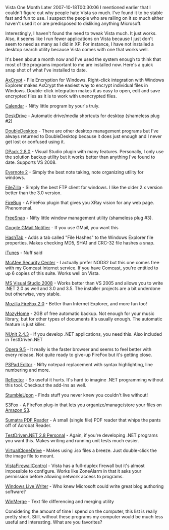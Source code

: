 Vista One Month Later
2007-10-18T00:30:06
I mentioned earlier that I couldn't figure out why people hate Vista so much. I've found it to be stable fast and fun to use. I suspect the people who are railing on it so much either haven't used it or are predisposed to disliking anything Microsoft.

Interestingly, I haven't found the need to tweak Vista much. It just works. Also, it seems like I run fewer applications on Vista because I just don't seem to need as many as I did in XP. For instance, I have not installed a desktop search utility because Vista comes with one that works well.

It's been about a month now and I've used the system enough to think that most of the programs important to me are installed now. Here's a quick snap shot of what I've installed to date. 

[AxCrypt](http://www.axantum.com/AxCrypt/) - File Encryption for Windows. Right-click integration with Windows Explorer makes AxCrypt the easiest way to encrypt individual files in Windows. Double-click integration makes it as easy to open, edit and save encrypted files as it is to work with unencrypted files.

[Calendar](http://mike-ward.net/calendar) - Nifty little program by your's truly.

[DeskDrive](http://mike-ward.net/deskdrive) - Automatic drive/media shortcuts for desktop (shameless plug #2)

[DoubleDesktop](http://www.fatfreesoft.com/2desk.php) - There are other desktop management programs but I've always returned to DoubleDesktop because it does just enough and I never get lost or confused using it.

[DPack 2.8.0](http://www.usysware.com/dpack/) - Visual Studio plugin with many features. Personally, I only use the solution backup utility but it works better than anything I've found to date. Supports VS 2008.

[Evernote 2](http://www.evernote.com/en/) - Simply the best note taking, note organizing utility for windows.

[FileZilla](http://filezilla-project.org/) - Simply the best FTP client for windows. I like the older 2.x version better than the 3.0 version.

[FireBug](https://addons.mozilla.org/en-US/firefox/addon/1843) - A FireFox plugin that gives you XRay vision for any web page. Phenomenal.

[FreeSnap](http://mike-ward.net/freesnap) - Nifty little window management utility (shameless plug #3).

[Google GMail Notifier](http://toolbar.google.com/gmail-helper/notifier_windows.html) - If you use GMail, you want this

[HashTab](http://www.beeblebrox.org/hashtab/) - Adds a tab called "File Hashes" to the Windows Explorer file properties. Makes checking MD5, SHA1 and CRC-32 file hashes a snap.

[iTunes](http://www.apple.com/itunes/) - Nuff said

[McAfee Security Center](http://security.comcast.net/) - I actually prefer NOD32 but this one comes free with my Comcast Internet service. If you have Comcast, you're entitled to up 6 copies of this suite. Works well on Vista.

[MS Visual Studio 2008](http://msdn2.microsoft.com/en-us/vstudio/aa700831.aspx) - Works better than VS 2005 and allows you to write .NET 2.0 as well and 3.0 and 3.5. The installer projects are a bit underdone but otherwise, very stable.

[Mozilla FireFox 2.0](http://www.mozilla.com/en-US/firefox/) - Better than Internet Explorer, and more fun too!

[MozyHome](http://mozy.com/) - 2GB of free automatic backup. Not enough for your music library, but for other types of documents it's usually enough. The automatic feature is just killer.

[NUnit 2.4.3](http://www.nunit.org/) - If you develop .NET applications, you need this. Also included in TestDriven.NET

[Opera 9.5](http://www.opera.com/) - It really is the faster browser and seems to feel better with every release. Not quite ready to give-up FireFox but it's getting close.

[PSPad Editor](http://www.pspad.com/) - Nifty notepad replacement with syntax highlighting, line numbering and more.

[Reflector](http://www.aisto.com/roeder/dotnet/) - So useful it hurts. It's hard to imagine .NET programming without this tool. Checkout the add-Ins as well.

[StumbleUpon](http://www.stumbleupon.com/) - Finds stuff you never knew you couldn't live without!

[S3Fox](https://addons.mozilla.org/en-US/firefox/addon/3247) - A FireFox plug-in that lets you organize/manage/store your files on [Amazon S3](http://www.amazon.com/gp/browse.html?node=16427261). 

[Sumatra PDF Reader](http://blog.kowalczyk.info/software/sumatrapdf/) - A small (single file) PDF reader that whips the pants off of Acrobat Reader.

[TestDriven.NET 2.8 Personal](http://www.testdriven.net/) - Again, if you're developing .NET programs you want this. Makes writing and running unit tests much easier.

[VirtualCloneDrive](http://www.slysoft.com/en/virtual-clonedrive.html) - Makes using .iso files a breeze. Just double-click the the image file to mount.

[VistaFirewallControl](http://www.sphinx-soft.com/Vista/) - Vista has a full-duplex firewall but it's almost impossible to configure. Works like ZoneAlarm in that it asks your permission before allowing network access to programs.

[Windows Live Writer](http://www.techcrunch.com/2006/08/13/windows-live-writer/) - Who knew Microsoft could write great blog authoring software?

[WinMerge](http://winmerge.org/) - Text file differencing and merging utility

Considering the amount of time I spend on the computer, this list is really pretty short. Still, without these programs my computer would be much less useful and interesting. What are you favorites?
